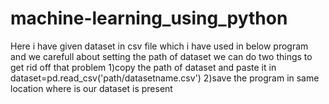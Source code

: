 # machine-learning_using_python
Here i have given dataset in csv file which i have used in below program and we carefull about setting the path of dataset 
we can do two things to get rid off that problem
1)copy the path of dataset and paste it in dataset=pd.read_csv('path/datasetname.csv')
2)save the program in same location where is our dataset is present
